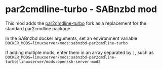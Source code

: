 # par2cmdline-turbo - SABnzbd mod

This mod adds the [par2cmdline-turbo](https://github.com/animetosho/par2cmdline-turbo) fork as a replacement for the standard par2cmdline package.

In the SABnzbd docker arguments, set an environment variable `DOCKER_MODS=linuxserver/mods:sabnzbd-par2cmdline-turbo`

If adding multiple mods, enter them in an array separated by `|`, such as `DOCKER_MODS=linuxserver/mods:sabnzbd-par2cmdline-turbo|linuxserver/mods:openssh-server-mod2`

